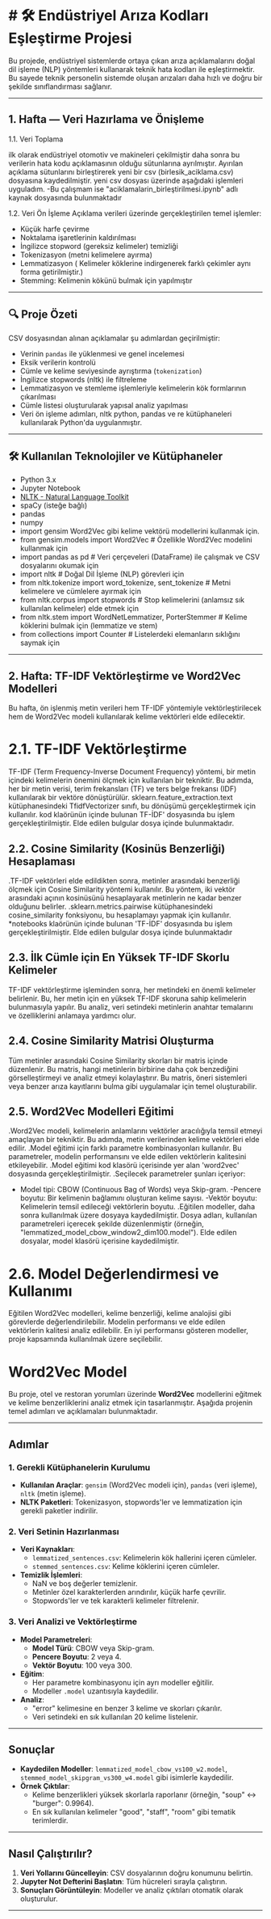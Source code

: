 #  # 🛠️ Endüstriyel Arıza Kodları Eşleştirme Projesi

Bu projede, endüstriyel sistemlerde ortaya çıkan arıza açıklamalarını doğal dil işleme (NLP) yöntemleri kullanarak teknik hata kodları ile eşleştirmektir. Bu sayede teknik personelin sistemde oluşan arızaları daha hızlı ve doğru bir şekilde sınıflandırması sağlanır.

---

## 1. Hafta — Veri Hazırlama ve Önişleme
1.1. Veri Toplama

ilk olarak endüstriyel otomotiv ve makineleri çekilmiştir daha sonra bu verilerin hata kodu açıklamasının olduğu sütunlarına ayrılmıştır.
Ayırılan açıklama sütunlarını birleştirerek yeni bir csv (birlesik_aciklama.csv) dosyasına kaydedilmiştir.
yeni csv dosyası üzerinde aşağıdaki işlemleri uyguladım.
-Bu çalışmam ise "aciklamalarin_birleştirilmesi.ipynb" adlı kaynak dosyasında bulunmaktadır

1.2. Veri Ön İşleme
Açıklama verileri üzerinde gerçekleştirilen temel işlemler:

-  Küçük harfe çevirme  
-  Noktalama işaretlerinin kaldırılması  
-  İngilizce stopword (gereksiz kelimeler) temizliği  
-  Tokenizasyon (metni kelimelere ayırma)  
-  Lemmatizasyon ( Kelimeler köklerine indirgenerek farklı çekimler aynı forma getirilmiştir.) 
- Stemming: Kelimenin kökünü bulmak için yapılmıştır

---

## 🔍 Proje Özeti

CSV dosyasından alınan açıklamalar şu adımlardan geçirilmiştir:

- Verinin `pandas` ile yüklenmesi ve genel incelemesi
- Eksik verilerin kontrolü
- Cümle ve kelime seviyesinde ayrıştırma (`tokenization`)
- İngilizce stopwords (nltk) ile filtreleme
- Lemmatizasyon ve stemleme işlemleriyle kelimelerin kök formlarının çıkarılması
- Cümle listesi oluşturularak yapısal analiz yapılması
- Veri ön işleme adımları, nltk python, pandas ve re kütüphaneleri kullanılarak Python'da uygulanmıştır.

---

## 🛠️ Kullanılan Teknolojiler ve Kütüphaneler

- Python 3.x
- Jupyter Notebook
- [NLTK - Natural Language Toolkit](https://www.nltk.org/)
- spaCy (isteğe bağlı)
- pandas
- numpy
- import gensim   Word2Vec gibi kelime vektörü modellerini kullanmak için.
- from gensim.models import Word2Vec  # Özellikle Word2Vec modelini kullanmak için
- import pandas as pd  # Veri çerçeveleri (DataFrame) ile çalışmak ve CSV dosyalarını okumak için
- import nltk  # Doğal Dil İşleme (NLP) görevleri için
- from nltk.tokenize import word_tokenize, sent_tokenize  # Metni kelimelere ve cümlelere ayırmak için
- from nltk.corpus import stopwords  # Stop kelimelerini (anlamsız sık kullanılan kelimeler) elde etmek için
- from nltk.stem import WordNetLemmatizer, PorterStemmer  # Kelime köklerini bulmak için (lemmatize ve stem)
- from collections import Counter  # Listelerdeki elemanların sıklığını saymak için


---

##  2. Hafta: TF-IDF Vektörleştirme ve Word2Vec Modelleri 

Bu hafta, ön işlenmiş metin verileri hem TF-IDF yöntemiyle vektörleştirilecek hem de Word2Vec modeli kullanılarak kelime vektörleri elde edilecektir.

# 2.1. TF-IDF Vektörleştirme
TF-IDF (Term Frequency-Inverse Document Frequency) yöntemi, bir metin içindeki kelimelerin önemini ölçmek için kullanılan bir tekniktir. Bu adımda, her bir metin verisi, terim frekansları (TF) ve ters belge frekansı (IDF) kullanılarak bir vektöre dönüştürülür.
sklearn.feature_extraction.text kütüphanesindeki TfidfVectorizer sınıfı, bu dönüşümü gerçekleştirmek için kullanılır.
kod klaörünün içinde bulunan TF-İDF' dosyasında bu işlem gerçekleştirilmiştir. Elde edilen bulgular dosya içinde bulunmaktadır.

## 2.2. Cosine Similarity (Kosinüs Benzerliği) Hesaplaması
.TF-IDF vektörleri elde edildikten sonra, metinler arasındaki benzerliği ölçmek için Cosine 
 Similarity yöntemi kullanılır. Bu yöntem, iki vektör arasındaki açının kosinüsünü hesaplayarak 
 metinlerin ne kadar benzer olduğunu belirler.
.sklearn.metrics.pairwise kütüphanesindeki cosine_similarity fonksiyonu, bu hesaplamayı yapmak 
 için kullanılır. *notebooks klaörünün içinde bulunan 'TF-İDF' dosyasında bu işlem 
 gerçekleştirilmiştir. Elde edilen bulgular dosya içinde bulunmaktadır
 
## 2.3. İlk Cümle için En Yüksek TF-IDF Skorlu Kelimeler
TF-IDF vektörleştirme işleminden sonra, her metindeki en önemli kelimeler belirlenir. Bu, her metin için en yüksek TF-IDF skoruna sahip kelimelerin bulunmasıyla yapılır.
Bu analiz, veri setindeki metinlerin anahtar temalarını ve özelliklerini anlamaya yardımcı olur.

## 2.4. Cosine Similarity Matrisi Oluşturma
Tüm metinler arasındaki Cosine Similarity skorları bir matris içinde düzenlenir. Bu matris, hangi metinlerin birbirine daha çok benzediğini görselleştirmeyi ve analiz etmeyi kolaylaştırır.
Bu matris, öneri sistemleri veya benzer arıza kayıtlarını bulma gibi uygulamalar için temel oluşturabilir.
## 2.5. Word2Vec Modelleri Eğitimi
.Word2Vec modeli, kelimelerin anlamlarını vektörler aracılığıyla temsil etmeyi amaçlayan bir 
 tekniktir. Bu adımda, metin verilerinden kelime vektörleri elde edilir.
.Model eğitimi için farklı parametre kombinasyonları kullanılır. Bu parametreler, modelin 
 performansını ve elde edilen vektörlerin kalitesini etkileyebilir.
.Model eğitimi kod klasörü içerisinde yer alan 'word2vec' dosyasında gerçekleştirilmiştir.
.Seçilecek parametreler şunları içeriyor:
 - Model tipi: CBOW (Continuous Bag of Words) veya Skip-gram.
  -Pencere boyutu: Bir kelimenin bağlamını oluşturan kelime sayısı.
  -Vektör boyutu: Kelimelerin temsil edileceği vektörlerin boyutu.
.Eğitilen modeller, daha sonra kullanılmak üzere dosyaya kaydedilmiştir. Dosya adları, 
 kullanılan parametreleri içerecek şekilde düzenlenmiştir (örneğin, "lemmatized_model_cbow_window2_dim100.model"). Elde edilen dosyalar, model  klasörü içerisine 
 kaydedilmiştir.
# 2.6. Model Değerlendirmesi ve Kullanımı
Eğitilen Word2Vec modelleri, kelime benzerliği, kelime analojisi gibi görevlerde değerlendirilebilir.
Modelin performansı ve elde edilen vektörlerin kalitesi analiz edilebilir.
En iyi performansı gösteren modeller, proje kapsamında kullanılmak üzere seçilebilir.

# Word2Vec Model 

Bu proje, otel ve restoran yorumları üzerinde **Word2Vec** modellerini eğitmek ve kelime benzerliklerini analiz etmek için tasarlanmıştır. Aşağıda projenin temel adımları ve açıklamaları bulunmaktadır.

---

## Adımlar

### 1. Gerekli Kütüphanelerin Kurulumu
- **Kullanılan Araçlar**: `gensim` (Word2Vec modeli için), `pandas` (veri işleme), `nltk` (metin işleme).
- **NLTK Paketleri**: Tokenizasyon, stopwords'ler ve lemmatization için gerekli paketler indirilir.

### 2. Veri Setinin Hazırlanması
- **Veri Kaynakları**: 
  - `lemmatized_sentences.csv`: Kelimelerin kök hallerini içeren cümleler.
  - `stemmed_sentences.csv`: Kelime köklerini içeren cümleler.
- **Temizlik İşlemleri**:
  - NaN ve boş değerler temizlenir.
  - Metinler özel karakterlerden arındırılır, küçük harfe çevrilir.
  - Stopwords'ler ve tek karakterli kelimeler filtrelenir.

### 3. Veri Analizi ve Vektörleştirme
- **Model Parametreleri**:
  - **Model Türü**: CBOW veya Skip-gram.
  - **Pencere Boyutu**: 2 veya 4.
  - **Vektör Boyutu**: 100 veya 300.
- **Eğitim**:
  - Her parametre kombinasyonu için ayrı modeller eğitilir.
  - Modeller `.model` uzantısıyla kaydedilir.
- **Analiz**:
  - "error" kelimesine en benzer 3 kelime ve skorları çıkarılır.
  - Veri setindeki en sık kullanılan 20 kelime listelenir.

---

## Sonuçlar
- **Kaydedilen Modeller**: `lemmatized_model_cbow_vs100_w2.model`, `stemmed_model_skipgram_vs300_w4.model` gibi isimlerle kaydedilir.
- **Örnek Çıktılar**:
  - Kelime benzerlikleri yüksek skorlarla raporlanır (örneğin, "soup" ↔ "burger": 0.9964).
  - En sık kullanılan kelimeler "good", "staff", "room" gibi tematik terimlerdir.

---

## Nasıl Çalıştırılır?
1. **Veri Yollarını Güncelleyin**: CSV dosyalarının doğru konumunu belirtin.
2. **Jupyter Not Defterini Başlatın**: Tüm hücreleri sırayla çalıştırın.
3. **Sonuçları Görüntüleyin**: Modeller ve analiz çıktıları otomatik olarak oluşturulur.

---



 
